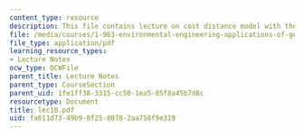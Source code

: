 ```yaml
---
content_type: resource
description: This file contains lecture on cost distance model with the help of slides.
file: /media/courses/1-963-environmental-engineering-applications-of-geographic-information-systems-fall-2004/fa611d7349b98f2580782aa758f9e319_lec10.pdf
file_type: application/pdf
learning_resource_types:
- Lecture Notes
ocw_type: OCWFile
parent_title: Lecture Notes
parent_type: CourseSection
parent_uid: 1fe1ff38-3315-cc50-1ea5-05f8a45b7d8c
resourcetype: Document
title: lec10.pdf
uid: fa611d73-49b9-8f25-8078-2aa758f9e319
---
```

